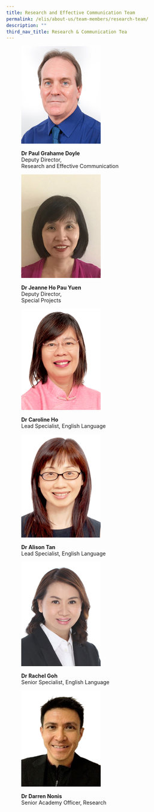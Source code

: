 ```yaml
---
title: Research and Effective Communication Team
permalink: /elis/about-us/team-members/research-team/
description: ""
third_nav_title: Research & Communication Tea
---
```

<figure>
<p><a href="/elis/about-us/team-members/management-team/dr-paul-grahame-doyle/">
<img src="/images/paul_2016.jpg" style="width:50%">
</a></p>
	<figcaption><b>Dr Paul Grahame Doyle</b><br>Deputy Director, <br>Research and Effective Communication</figcaption>
</figure>

<figure>
<p><a href="/elis/about-us/team-members/management-team/dr-jeanne-ho/">
<img src="/images/elis-jeanne-ho.jpg" style="width:50%">
</a></p>
	<figcaption><b>Dr Jeanne Ho Pau Yuen</b><br>Deputy Director, <br>Special Projects</figcaption>
</figure>

<figure>
<p><a href="/elis/about-us/team-members/research-team/dr-caroline-ho/">
<img src="/images/carol.gif" style="width:50%">
</a></p>
	<figcaption><b>Dr Caroline Ho</b><br>Lead Specialist, English Language</figcaption>
</figure>

<figure>
<p><a href="/elis/about-us/team-members/research-team/dr-alison-tan/">
<img src="/images/alison.gif" style="width:50%">
</a></p>
	<figcaption><b>Dr Alison Tan</b><br>Lead Specialist, English Language</figcaption>
</figure>

<figure>
<p><a href="/elis/about-us/team-members/research-team/dr-rachel-goh/">
<img src="/images/elis-rachel-goh.jpg" style="width:50%">
</a></p>
	<figcaption><b>Dr Rachel Goh</b><br>Senior Specialist, English Language</figcaption>
</figure>

<figure>
<p><a href="/elis/about-us/team-members/research-team/dr-darren-nonis/">
<img src="/images/darren-nonis-3.png" style="width:50%">
</a></p>
	<figcaption><b>Dr Darren Nonis</b><br>Senior Academy Officer, Research</figcaption>
</figure>

<style>
.content {
	display: grid !important;
	grid-template-columns: repeat(2, 1fr) !important;
	}
	
@media screen and (max-width: 576px) {
		.content {
			display: grid !important;
			grid-template-columns: repeat(1, 1fr) !important;
			}
		.display-hidden {
			display: none !important;
			visibility: hidden !important;
		}
	}
	
	.content figure {
		margin: 2em;
	}
</style>